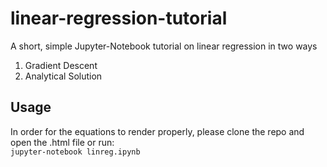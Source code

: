 # linear-regression-tutorial

A short, simple Jupyter-Notebook tutorial on linear regression in two ways
1. Gradient Descent
2. Analytical Solution

## Usage
In order for the equations to render properly, please clone the repo and open the .html file or run:  
`jupyter-notebook linreg.ipynb`

